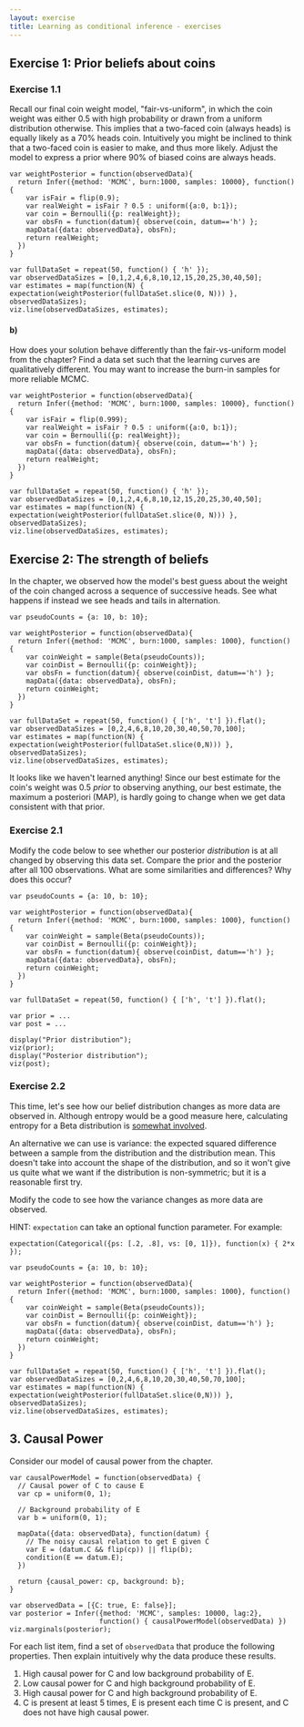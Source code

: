 ```yaml
---
layout: exercise
title: Learning as conditional inference - exercises
---
```


## Exercise 1: Prior beliefs about coins

### Exercise 1.1

Recall our final coin weight model, "fair-vs-uniform", in which the coin weight was either 0.5 with high probability or drawn from a uniform distribution otherwise.
This implies that a two-faced coin (always heads) is equally likely as a 70% heads coin.
Intuitively you might be inclined to think that a two-faced coin is easier to make, and thus more likely.
Adjust the model to express a prior where 90% of biased coins are always heads.

~~~~
var weightPosterior = function(observedData){
  return Infer({method: 'MCMC', burn:1000, samples: 10000}, function() {
    var isFair = flip(0.9);
    var realWeight = isFair ? 0.5 : uniform({a:0, b:1});
    var coin = Bernoulli({p: realWeight});
    var obsFn = function(datum){ observe(coin, datum=='h') };
    mapData({data: observedData}, obsFn);
    return realWeight;
  })
}

var fullDataSet = repeat(50, function() { 'h' });
var observedDataSizes = [0,1,2,4,6,8,10,12,15,20,25,30,40,50];
var estimates = map(function(N) { expectation(weightPosterior(fullDataSet.slice(0, N))) }, observedDataSizes);
viz.line(observedDataSizes, estimates);
~~~~

#### b)

How does your solution behave differently than the fair-vs-uniform model from the chapter?
Find a data set such that the learning curves are qualitatively different.
You may want to increase the burn-in samples for more reliable MCMC.

~~~~
var weightPosterior = function(observedData){
  return Infer({method: 'MCMC', burn:1000, samples: 10000}, function() {
    var isFair = flip(0.999);
    var realWeight = isFair ? 0.5 : uniform({a:0, b:1});
    var coin = Bernoulli({p: realWeight});
    var obsFn = function(datum){ observe(coin, datum=='h') };
    mapData({data: observedData}, obsFn);
    return realWeight;
  })
}

var fullDataSet = repeat(50, function() { 'h' });
var observedDataSizes = [0,1,2,4,6,8,10,12,15,20,25,30,40,50];
var estimates = map(function(N) { expectation(weightPosterior(fullDataSet.slice(0, N))) }, observedDataSizes);
viz.line(observedDataSizes, estimates);
~~~~


## Exercise 2: The strength of beliefs

In the chapter, we observed how the model's best guess about the weight of the coin changed across a sequence of successive heads.
See what happens if instead we see heads and tails in alternation.

~~~~
var pseudoCounts = {a: 10, b: 10};

var weightPosterior = function(observedData){
  return Infer({method: 'MCMC', burn:1000, samples: 1000}, function() {
    var coinWeight = sample(Beta(pseudoCounts));
    var coinDist = Bernoulli({p: coinWeight});
    var obsFn = function(datum){ observe(coinDist, datum=='h') };
    mapData({data: observedData}, obsFn);
    return coinWeight;
  })
}

var fullDataSet = repeat(50, function() { ['h', 't'] }).flat();
var observedDataSizes = [0,2,4,6,8,10,20,30,40,50,70,100];
var estimates = map(function(N) { expectation(weightPosterior(fullDataSet.slice(0,N))) }, observedDataSizes);
viz.line(observedDataSizes, estimates);
~~~~

It looks like we haven't learned anything!
Since our best estimate for the coin's weight was 0.5 *prior* to observing anything, our best estimate, the maximum a posteriori (MAP), is hardly going to change when we get data consistent with that prior.

### Exercise 2.1

Modify the code below to see whether our posterior *distribution* is at all changed by observing this data set.
Compare the prior and the posterior after all 100 observations.
What are some similarities and differences?
Why does this occur?

~~~~
var pseudoCounts = {a: 10, b: 10};

var weightPosterior = function(observedData){
  return Infer({method: 'MCMC', burn:1000, samples: 1000}, function() {
    var coinWeight = sample(Beta(pseudoCounts));
    var coinDist = Bernoulli({p: coinWeight});
    var obsFn = function(datum){ observe(coinDist, datum=='h') };
    mapData({data: observedData}, obsFn);
    return coinWeight;
  })
}

var fullDataSet = repeat(50, function() { ['h', 't'] }).flat();

var prior = ...
var post = ...

display("Prior distribution");
viz(prior);
display("Posterior distribution");
viz(post);
~~~~


### Exercise 2.2

This time, let's see how our belief distribution changes as more data are observed in.
Although entropy would be a good measure here, calculating entropy for a Beta distribution is [somewhat involved](https://en.wikipedia.org/wiki/Beta_distribution#Quantities_of_information_(entropy)). 

An alternative we can use is variance: the expected squared difference between a sample from the distribution and the distribution mean.
This doesn't take into account the shape of the distribution, and so it won't give us quite what we want if the distribution is non-symmetric; but it is a reasonable first try. 

Modify the code to see how the variance changes as more data are observed.

HINT: `expectation` can take an optional function parameter. For example:
~~~~norun
expectation(Categorical({ps: [.2, .8], vs: [0, 1]}), function(x) { 2*x });
~~~~

~~~~
var pseudoCounts = {a: 10, b: 10};

var weightPosterior = function(observedData){
  return Infer({method: 'MCMC', burn:1000, samples: 1000}, function() {
    var coinWeight = sample(Beta(pseudoCounts));
    var coinDist = Bernoulli({p: coinWeight});
    var obsFn = function(datum){ observe(coinDist, datum=='h') };
    mapData({data: observedData}, obsFn);
    return coinWeight;
  })
}

var fullDataSet = repeat(50, function() { ['h', 't'] }).flat();
var observedDataSizes = [0,2,4,6,8,10,20,30,40,50,70,100];
var estimates = map(function(N) { expectation(weightPosterior(fullDataSet.slice(0,N))) }, observedDataSizes);
viz.line(observedDataSizes, estimates);
~~~~


## 3. Causal Power

Consider our model of causal power from the chapter.

~~~~
var causalPowerModel = function(observedData) {
  // Causal power of C to cause E
  var cp = uniform(0, 1);

  // Background probability of E
  var b = uniform(0, 1);

  mapData({data: observedData}, function(datum) {
    // The noisy causal relation to get E given C
    var E = (datum.C && flip(cp)) || flip(b);
    condition(E == datum.E);
  })

  return {causal_power: cp, background: b};
}

var observedData = [{C: true, E: false}];
var posterior = Infer({method: 'MCMC', samples: 10000, lag:2},
                      function() { causalPowerModel(observedData) })
viz.marginals(posterior);
~~~~

For each list item, find a set of `observedData` that produce the following properties.
Then explain intuitively why the data produce these results.

1. High causal power for C and low background probability of E.
2. Low causal power for C and high background probability of E.
3. High causal power for C and high background probability of E.
4. C is present at least 5 times, E is present each time C is present, and C does not have high causal power.

